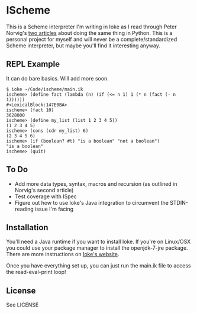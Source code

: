 # IScheme

This is a Scheme interpreter I'm writing in Ioke as I read through Peter Norvig's [two articles](http://norvig.com/lispy.html) about doing the same thing in Python. This is a personal project for myself and will never be a complete/standardized Scheme interpreter, but maybe you'll find it interesting anyway.

## REPL Example

It can do bare basics. Will add more soon.

```
$ ioke ~/Code/ischeme/main.ik
ischeme> (define fact (lambda (n) (if (<= n 1) 1 (* n (fact (- n 1))))))
#<LexicalBlock:147E0BA>
ischeme> (fact 10)
3628800
ischeme> (define my_list (list 1 2 3 4 5))
(1 2 3 4 5)
ischeme> (cons (cdr my_list) 6)
(2 3 4 5 6)
ischeme> (if (boolean? #t) "is a boolean" "not a boolean")
"is a boolean"
ischeme> (quit)
```

## To Do

* Add more data types, syntax, macros and recursion (as outlined in Norvig's second article)
* Test coverage with ISpec
* Figure out how to use Ioke's Java integration to circumvent the STDIN-reading issue I'm facing

## Installation

You'll need a Java runtime if you want to install Ioke. If you're on Linux/OSX you could use your package manager to install the openjdk-7-jre package. There are more instructions on [Ioke's website](https://ioke.org/download.html).

Once you have everything set up, you can just run the main.ik file to access the read-eval-print loop!

## License

See LICENSE
